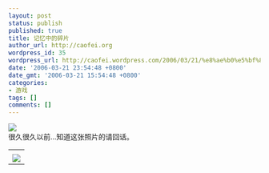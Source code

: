 ```yaml
---
layout: post
status: publish
published: true
title: 记忆中的碎片
author_url: http://caofei.org
wordpress_id: 35
wordpress_url: http://caofei.wordpress.com/2006/03/21/%e8%ae%b0%e5%bf%86%e4%b8%ad%e7%9a%84%e7%a2%8e%e7%89%87
date: '2006-03-21 23:54:48 +0800'
date_gmt: '2006-03-21 15:54:48 +0800'
categories:
- 游戏
tags: []
comments: []
---
```

<div id="msgcns!66CD003054696B87!794" class="bvMsg">
<div><img src="http://tk.files.storage.msn.com/x1pk64-9H0OKxRgPs2OsR02ItylqDHaqEjcNnSrl_F5XZiiJ7un1KRcP0XQuM7M61sgZgw6uLEfnEkSiHBKG_mn7jNhYRzPw4rg1XtLzRZ9KmiGj_vmWK19ADj4XSnD4ei9ragwCWqFOQKeXa6vFFhikbccpKZiud83" /></div>
<div>很久很久以前...知道这张照片的请回话。</div>
</div>
<table cellspacing="0" border="0">
<tr>
<td></td>
</tr>
<tr>
<td valign="top"><a href="http://byfiles.storage.live.com/y1pMZL893HjW5bDkt05chVKsl806G6hNxkImwm1GsjVqIdNGJQ6Ka7LxTqbNdP_CZxySV8LbcK5zQY" target="_blank" rel="WLPP;url=http://byfiles.storage.live.com/y1pMZL893HjW5bDkt05chVKsl806G6hNxkImwm1GsjVqIdNGJQ6Ka7LxTqbNdP_CZxySV8LbcK5zQY;cnsid=cns&#033;66CD003054696B87&#033;795"><img src="http://byfiles.storage.live.com/y1pMZL893HjW5bDkt05chVKsrGZg8x4omNeElklf2eF26OMfoXGSn0Z9OQwGQbsA_zXu8woPn6YFJs" border="0" /></a></td>
</tr>
</table>
